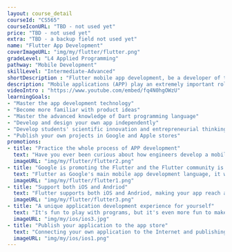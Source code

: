 ```yaml
---
layout: course_detail
courseId: "CS565"
courseIconURL: "TBD - not used yet"
price: "TBD - not used yet"
extra: "TBD - a backup field not used yet"
name: "Flutter App Development"
coverImageURL: "img/my/flutter/flutter.png"
gradeLevel: "L4 Applied Programming"
pathway: "Mobile Development"
skillLevel: "Intermediate-Advanced"
shortDescription : "Flutter mobile app development, be a developer of the new era"
description: "Mobile applications (APP) play an extremely important role in people's lives nowadays. FLutter, as the APP development project of Google, has many advantages and will definitely occupy the mainstream position in the future application market. Learning APP development is not only learning Flutter application development technology, but also learning to think about the demand and the process of realizing the demand."
videoIntro : "https://www.youtube.com/embed/fq4N0hgOWzU"
learningGoals:
- "Master the app development technology"
- "Become more familiar with product ideas"
- "Master the advanced knowledge of Dart programming language"
- "Develop and design your own app independently"
- "Develop students' scientific innovation and entrepreneurial thinking"
- "Publish your own projects in Google and Apple stores"
promotions:
- title: "Practice the whole process of APP development"
  text: "Have you ever been curious about how engineers develop a mobile app from nothing? This course will help you do it yourself and develop an app of your own!"
  imageURL: "img/my/flutter/flutter2.png"
- title: "Google is promoting the Flutter and the Flutter community is well organized"
  text: "Flutter as Google's main mobile app development language, it will certainly occupy a larger market in the future."
  imageURL: "img/my/flutter/flutter1.png"
- title: "Support both iOS and Andriod"
  text: "Flutter supports both iOS and Andriod, making your app reach a larger market."
  imageURL: "img/my/flutter/flutter3.png"
- title: "A unique application development experience for yourself"
  text: "It's fun to play with programs, but it's even more fun to make your own programs! Develop and design applications independently, and achieve your dream of being a programmer!"
  imageURL: "img/my/ios/ios3.jpg"
- title: "Publish your application to the app store"
  text: "Connecting your own application to the Internet and publishing it to the app store can make it more useful!"
  imageURL: "img/my/ios/ios1.png"
---
```

